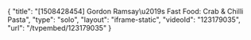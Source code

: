 {
    "title": "[1508428454] Gordon Ramsay\u2019s Fast Food: Crab & Chilli Pasta",
    "type": "solo",
    "layout": "iframe-static",
    "videoId": "123179035",
    "url": "\/tvpembed\/123179035"
}